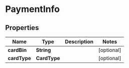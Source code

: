 

# PaymentInfo


## Properties

| Name | Type | Description | Notes |
|------------ | ------------- | ------------- | -------------|
|**cardBin** | **String** |  |  [optional] |
|**cardType** | **CardType** |  |  [optional] |



